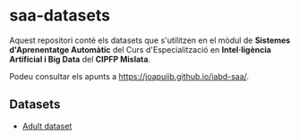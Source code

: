 # saa-datasets
Aquest repositori conté els datasets que s'utilitzen en el mòdul
de __Sistemes d'Aprenentatge Automàtic__ del Curs d'Especialització
en __Intel·ligència Artificial i Big Data__ del __CIPFP Mislata__.

Podeu consultar els apunts a https://joapuiib.github.io/iabd-saa/.

## Datasets

- [Adult dataset](https://archive.ics.uci.edu/dataset/2/adult)
